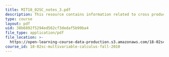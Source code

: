 ```yaml
---
title: MIT18_02SC_notes_3.pdf
description: This resource contains information related to cross product.
type: course
layout: pdf
uid: 38b6892f5294ed562cf3dedaf5b99ba4
file_type: application/pdf
file_location: >-
  https://open-learning-course-data-production.s3.amazonaws.com/18-02sc-multivariable-calculus-fall-2010/38b6892f5294ed562cf3dedaf5b99ba4_MIT18_02SC_notes_3.pdf
course_id: 18-02sc-multivariable-calculus-fall-2010
---
```

